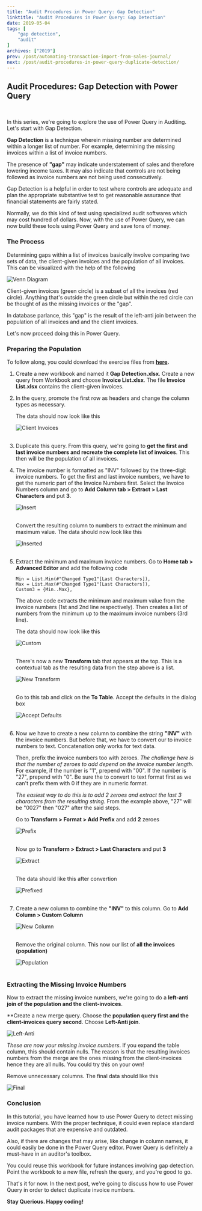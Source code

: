 ```yaml
---
title: "Audit Procedures in Power Query: Gap Detection"
linktitle: "Audit Procedures in Power Query: Gap Detection"
date: 2019-05-04
tags: [
    "gap detection",
    "audit"
]
archives: ["2019"]
prev: /post/automating-transaction-import-from-sales-journal/
next: /post/audit-procedures-in-power-query-duplicate-detection/
---
```



## Audit Procedures: Gap Detection with Power Query
<br>

In this series, we're going to explore the use of Power Query in Auditing. Let's start with Gap Detection. 

**Gap Detection** is a technique wherein missing number are determined within a longer list of number. For example, determining the missing invoices within a list of invoice numbers.

The presence of **"gap"** may indicate understatement of sales and therefore lowering income taxes. It may also indicate that controls are not being followed as invoice numbers are not being used consecutively.

Gap Detection is a helpful in order to test where controls are adequate and plan the appropriate substantive test to get reasonable assurance that financial statements are fairly stated.

Normally, we do this kind of test using specialized audit softwares which may cost hundred of dollars. Now, with the use of Power Query, we can now build these tools using Power Query and save tons of money.

### The Process
Determining gaps within a list of invoices basically involve comparing two sets of data, the client-given invoices and the population of all invoices. This can be visualized with the help of the following

![Venn Diagram](/img/audit-procedures-in-power-query-gap-detection/gap_detection.png)

Client-given invoices (green circle) is a subset of all the invoices (red circle). Anything that's outside the green circle but within the red circle can be thought of as the missing invoices or the "gap".

In database parlance, this "gap" is the result of the left-anti join between the population of all invoices and and the client invoices.

Let's now proceed doing this in Power Query.

### Preparing the Population
To follow along, you could download the exercise files from **[here](https://github.com/PowerQueryforAccountants/Gap-Detection-with-Power-Query).**

1. Create a new workbook and named it **Gap Detection.xlsx**. Create a new query from Workbook and choose **Invoice List.xlsx**.
	The file **Invoice List.xlsx** contains the client-given invoices.

2. In the query, promote the first row as headers and change the column types as necessary. 

	The data should now look like this
	
	![Client Invoices](/img/audit-procedures-in-power-query-gap-detection/client_invoices.png)
	<br/>
	<br/>

3. Duplicate this query. From this query, we're going to **get the first and last invoice numbers and recreate the complete list of invoices**. This then will be the population of all invoices.
	
4. The invoice number is formatted as "INV" followed by the three-digit invoice numbers. To get the first and last invoice numbers, we have to get the numeric part of the Invoice Numbers first. Select the Invoice Numbers column and go to **Add Column tab > Extract > Last Characters** and put **3**.

	![Insert](/img/audit-procedures-in-power-query-gap-detection/insert.png)
	<br/>
	<br/>

	Convert the resulting column to numbers to extract the minimum and maximum value. The data should now look like this

	![Inserted](/img/audit-procedures-in-power-query-gap-detection/inserted.png)
	<br/>
	<br/>

5. Extract the minimum and maximum invoice numbers. Go to **Home tab > Advanced Editor** and add the following code
	
	```
	Min = List.Min(#"Changed Type1"[Last Characters]),
    Max = List.Max(#"Changed Type1"[Last Characters]),
    Custom3 = {Min..Max},
	```
	
	The above code extracts the minimum and maximum value from the invoice numbers (1st and 2nd line respectively). Then creates a list of numbers from the minimum up to the maximum invoice numbers (3rd line).

	The data should now look like this

	![Custom](/img/audit-procedures-in-power-query-gap-detection/custom.png)
	<br/>
	<br/>
	
	There's now a new **Transform** tab that appears at the top. This is a contextual tab as the resulting data from the step above is a list. 

	![New Transform](/img/audit-procedures-in-power-query-gap-detection/new_transform.png)
	<br/>
	<br/>

	Go to this tab and click on the **To Table**. Accept the defaults in the dialog box

	![Accept Defaults](/img/audit-procedures-in-power-query-gap-detection/accept_defaults.png)
	<br/>
	<br/>

6. Now we have to create a new column to combine the string **"INV"** with the invoice numbers. But before that, we have to convert our to invoice numbers to text. Concatenation only works for text data. 
	
	Then, prefix the invoice numbers too with zeroes. *The challenge here is that the number of zeroes to add depend on the invoice number length*. For example, if the number is "1", prepend with "00". If the number is "27", prepend with "0". Be sure the to convert to text format first as we can't prefix them with 0 if they are in numeric format.

	*The easiest way to do this is to add 2 zeroes and extract the last 3 characters from the resulting string*. From the example above, "27" will be "0027" then "027" after the said steps.

	Go to **Transform > Format > Add Prefix** and add **2** zeroes

	![Prefix](/img/audit-procedures-in-power-query-gap-detection/prefix.png)
	<br/>
	<br/>

	Now go to **Transform > Extract > Last Characters** and put **3**
	
	![Extract](/img/audit-procedures-in-power-query-gap-detection/extract.png)
	<br/>
	<br/>

	The data should like this after convertion

	![Prefixed](/img/audit-procedures-in-power-query-gap-detection/prefixed.png)
	<br/>
	<br/>

7. Create a new column to combine the **"INV"** to this column. Go to **Add Column > Custom Column**

	![New Column](/img/audit-procedures-in-power-query-gap-detection/new_col.png)
	<br/>
	<br/>

	Remove the original column. This now our list of **all the invoices (population)**

	![Population](/img/audit-procedures-in-power-query-gap-detection/population.png)
	<br/>
	<br/>

### Extracting the Missing Invoice Numbers
Now to extract the missing invoice numbers, we're going to do a **left-anti join of the population and the client-invoices**.

**Create a new merge query. Choose the **population query first and the client-invoices query second**. Choose **Left-Anti join**.
	
![Left-Anti](/img/audit-procedures-in-power-query-gap-detection/left-anti.png)

*These are now your missing invoice numbers*. If you expand the table column, this should contain nulls. The reason is that the resulting invoices numbers from the merge are the ones missing from the client-invoices hence they are all nulls. You could try this on your own!

Remove unnecessary columns. The final data should like this

![Final](/img/audit-procedures-in-power-query-gap-detection/final.png)

### Conclusion
In this tutorial, you have learned how to use Power Query to detect missing invoice numbers. With the proper technique, it could even replace standard audit packages that are expensive and outdated.

Also, if there are changes that may arise, like change in column names, it could easily be done in the Power Query editor. Power Query is definitely a must-have in an auditor's toolbox.

You could reuse this workbook for future instances involving gap detection. Point the workbook to a new file, refresh the query, and you're good to go. 

That's it for now. In the next post, we're going to discuss how to use Power Query in order to detect duplicate invoice numbers.

**Stay Querious. Happy coding!**


	





	







